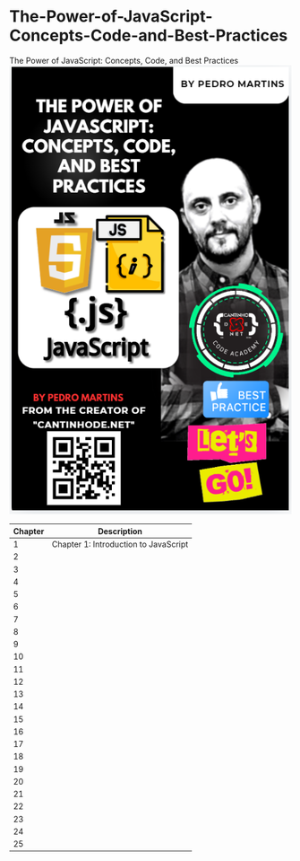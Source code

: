 # The-Power-of-JavaScript-Concepts-Code-and-Best-Practices
The Power of JavaScript: Concepts, Code, and Best Practices
![alt text](image.png)


| Chapter | Description |
|---------|-------------|
| 1       |       Chapter 1: Introduction to JavaScript      |
| 2       |             |
| 3       |             |
| 4       |             |
| 5       |             |
| 6       |             |
| 7       |             |
| 8       |             |
| 9       |             |
| 10      |             |
| 11      |             |
| 12      |             |
| 13      |             |
| 14      |             |
| 15      |             |
| 16      |             |
| 17      |             |
| 18      |             |
| 19      |             |
| 20      |             |
| 21      |             |
| 22      |             |
| 23      |             |
| 24      |             |
| 25      |             |

